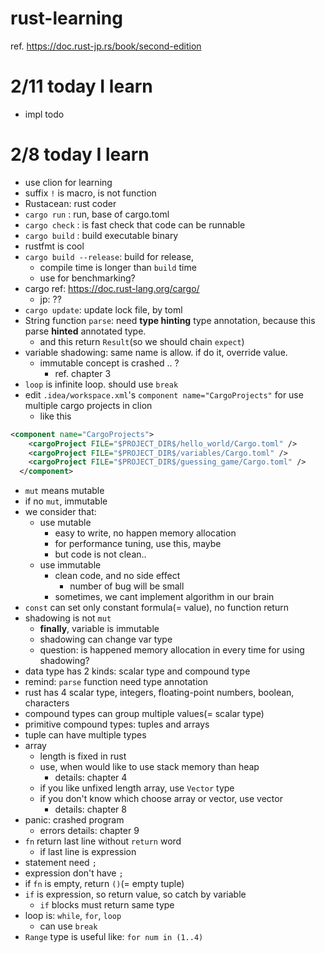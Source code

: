 # rust-learning

ref. https://doc.rust-jp.rs/book/second-edition

# 2/11 today I learn

* impl todo

# 2/8 today I learn

* use clion for learning
* suffix `!` is macro, is not function
* Rustacean: rust coder
* `cargo run` : run, base of cargo.toml
* `cargo check` : is fast check that code can be runnable
* `cargo build` : build executable binary
* rustfmt is cool
* `cargo build --release`: build for release, 
  * compile time is longer than `build` time
  * use for benchmarking?
* cargo ref: https://doc.rust-lang.org/cargo/
  * jp: ??
* `cargo update`: update lock file, by toml
* String function `parse`: need __type hinting__  type annotation, because this parse __hinted__ annotated type.
  * and this return `Result`(so we should chain `expect`)
* variable shadowing: same name is allow. if do it, override value.
  * immutable concept is crashed .. ?
    * ref. chapter 3
* `loop` is infinite loop. should use `break`
* edit `.idea/workspace.xml`'s `component name="CargoProjects"` for use multiple cargo projects in clion
  * like this
  
```xml
<component name="CargoProjects">
    <cargoProject FILE="$PROJECT_DIR$/hello_world/Cargo.toml" />
    <cargoProject FILE="$PROJECT_DIR$/variables/Cargo.toml" />
    <cargoProject FILE="$PROJECT_DIR$/guessing_game/Cargo.toml" />
  </component>
```

* `mut` means mutable
* if no `mut`, immutable
* we consider that: 
  * use mutable
    * easy to write, no happen memory allocation
    * for performance tuning, use this, maybe 
    * but code is not clean..
  * use immutable
    * clean code, and no side effect
      * number of bug will be small
    * sometimes, we cant implement algorithm in our brain
* `const` can set only constant formula(= value), no function return
* shadowing is not `mut`
  * **finally**, variable is immutable
  * shadowing can change var type
  * question: is happened memory allocation in every time for using shadowing?
* data type has 2 kinds: scalar type and compound type
* remind: `parse` function need type annotation
* rust has 4 scalar type, integers, floating-point numbers, boolean, characters
* compound types can group multiple values(= scalar type)
* primitive compound types: tuples and arrays
* tuple can have multiple types
* array
  * length is fixed in rust
  * use, when would like to use stack memory than heap
    * details: chapter 4
  * if you like unfixed length array, use `Vector` type
  * if you don't know which choose array or vector, use vector
    * details: chapter 8
* panic: crashed program
  * errors details: chapter 9
* `fn` return last line without `return` word
  * if last line is expression
* statement need `;`
* expression don't have `;`
* if `fn` is empty, return `()`(= empty tuple)
* `if` is expression, so return value, so catch by variable
    * `if` blocks must return same type
* loop is: `while`, `for`, `loop`
  * can use `break`
* `Range` type is useful like: `for num in (1..4)`
 
